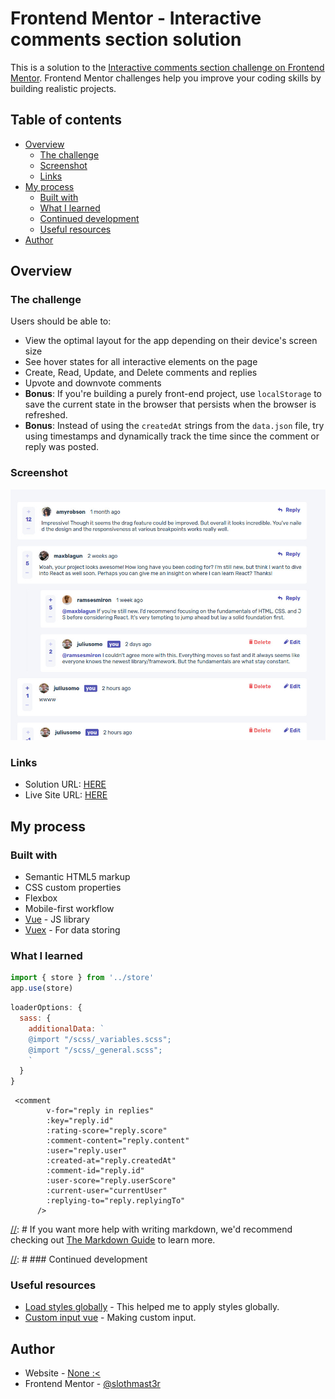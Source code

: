 # Frontend Mentor - Interactive comments section solution

This is a solution to the [Interactive comments section challenge on Frontend Mentor](https://www.frontendmentor.io/challenges/interactive-comments-section-iG1RugEG9). Frontend Mentor challenges help you improve your coding skills by building realistic projects. 

## Table of contents

- [Overview](#overview)
  - [The challenge](#the-challenge)
  - [Screenshot](#screenshot)
  - [Links](#links)
- [My process](#my-process)
  - [Built with](#built-with)
  - [What I learned](#what-i-learned)
  - [Continued development](#continued-development)
  - [Useful resources](#useful-resources)
- [Author](#author)


## Overview

### The challenge

Users should be able to:

- View the optimal layout for the app depending on their device's screen size
- See hover states for all interactive elements on the page
- Create, Read, Update, and Delete comments and replies
- Upvote and downvote comments
- **Bonus**: If you're building a purely front-end project, use `localStorage` to save the current state in the browser that persists when the browser is refreshed.
- **Bonus**: Instead of using the `createdAt` strings from the `data.json` file, try using timestamps and dynamically track the time since the comment or reply was posted.

### Screenshot

![](./src/assets/design/ss%20my%20work.jpg)

### Links

- Solution URL: [HERE](https://github.com/slothmast3r/interactive-comment-section)
- Live Site URL: [HERE](https://slothmast3r.github.io/interactive-comment-section/)

## My process

### Built with

- Semantic HTML5 markup
- CSS custom properties
- Flexbox
- Mobile-first workflow
- [Vue](https://vuejs.org/) - JS library
- [Vuex](https://vuex.vuejs.org/) - For data storing

### What I learned

```js
import { store } from '../store'
app.use(store)
```
```js
loaderOptions: {
  sass: {
    additionalData: `
    @import "/scss/_variables.scss";
    @import "/scss/_general.scss";
    `
  }
}
```
```vue
 <comment
        v-for="reply in replies"
        :key="reply.id"
        :rating-score="reply.score"
        :comment-content="reply.content"
        :user="reply.user"
        :created-at="reply.createdAt"
        :comment-id="reply.id"
        :user-score="reply.userScore"
        :current-user="currentUser"
        :replying-to="reply.replyingTo"
      />
```

[//]: # If you want more help with writing markdown, we'd recommend checking out [The Markdown Guide](https://www.markdownguide.org/) to learn more.


[//]: # ### Continued development


[//]: # (Use this section to outline areas that you want to continue focusing on in future projects. These could be concepts you're still not completely comfortable with or techniques you found useful that you want to refine and perfect.)


### Useful resources
- [Load styles globally](https://vueschool.io/articles/vuejs-tutorials/globally-load-sass-into-your-vue-js-applications/) - This helped me to apply styles globally.
- [Custom input vue](https://dev.to/viniciuskneves/vue-custom-input-bk8) - Making custom input.


## Author

- Website - [None :<](https://www.your-site.com)
- Frontend Mentor - [@slothmast3r](https://www.frontendmentor.io/profile/slothmast3r)
